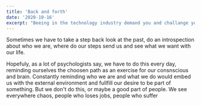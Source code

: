 ```yaml
---
title: 'Back and forth'
date: '2020-10-16'
excerpt: "Beeing in the technology industry demand you and challange you on every step, more than you imagine..."
---
```


Sometimes we have to take a step back look at the past, do an introspection about who we are, where do our steps send us and see what we want with our life.

Hopefuly, as a lot of psychologists say, we have to do this every day, reminding ourselves the choosen path as an exercise for our consnscious and brain. Constantly reminding who we are and what we do would embed us with the external environment and fullfill our desire to be part of something. But we don't do this, or maybe a good part of people. We see everywhere chaos, people who loses jobs, people who suffer